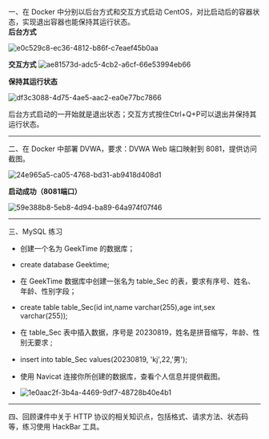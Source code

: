 一、在 Docker 中分别以后台方式和交互方式启动 CentOS，对比启动后的容器状态，实现退出容器也能保持其运行状态。  
**后台方式**

![e0c529c8-ec36-4812-b86f-c7eaef45b0aa](file:///C:/Users/m1521/Pictures/Typedown/e0c529c8-ec36-4812-b86f-c7eaef45b0aa.png)

**交互方式**
![ae81573d-adc5-4cb2-a6cf-66e53994eb66](file:///C:/Users/m1521/Pictures/Typedown/ae81573d-adc5-4cb2-a6cf-66e53994eb66.png)

**保持其运行状态**

![df3c3088-4d75-4ae5-aac2-ea0e77bc7866](file:///C:/Users/m1521/Pictures/Typedown/df3c3088-4d75-4ae5-aac2-ea0e77bc7866.png)

后台方式启动的一开始就是退出状态；交互方式按住Ctrl+Q+P可以退出并保持其运行状态。    

____

二、在 Docker 中部署 DVWA，要求：DVWA Web 端口映射到 8081，提供访问截图。

![24e965a5-ca05-4768-bd31-ab9418d408d1](file:///C:/Users/m1521/Pictures/Typedown/24e965a5-ca05-4768-bd31-ab9418d408d1.png)

**启动成功（8081端口）**

![59e388b8-5eb8-4d94-ba89-64a974f07f46](file:///C:/Users/m1521/Pictures/Typedown/59e388b8-5eb8-4d94-ba89-64a974f07f46.png)

___

三、MySQL 练习

* 创建一个名为 GeekTime 的数据库；

* create database Geektime;

* 在 GeekTime 数据库中创建一张名为 table_Sec 的表，要求有序号、姓名、年龄、性别字段；

* create table table_Sec(id int,name varchar(255),age int,sex varchar(255));

* 在 table_Sec 表中插入数据，序号是 20230819，姓名是拼音缩写，年龄、性别无要求 ;

* insert into table_Sec values(20230819, 'kj',22,'男');

* 使用 Navicat 连接你所创建的数据库，查看个人信息并提供截图。

* ![1e0aac2f-3b4a-4469-9df7-48728b40e4b1](file:///C:/Users/m1521/Pictures/Typedown/1e0aac2f-3b4a-4469-9df7-48728b40e4b1.png)

---



四、回顾课件中关于 HTTP 协议的相关知识点，包括格式、请求方法、状态码等，练习使用 HackBar 工具。


